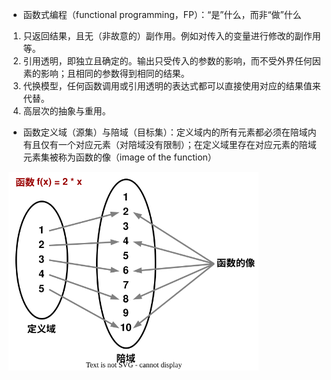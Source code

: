 - 函数式编程（functional programming，FP）：“是”什么，而非“做”什么

1. 只返回结果，且无（非故意的）副作用。例如对传入的变量进行修改的副作用等。
2. 引用透明，即独立且确定的。输出只受传入的参数的影响，而不受外界任何因素的影响；且相同的参数得到相同的结果。
3. 代换模型，任何函数调用或引用透明的表达式都可以直接使用对应的结果值来代替。
4. 高层次的抽象与重用。

- 函数定义域（源集）与陪域（目标集）：定义域内的所有元素都必须在陪域内有且仅有一个对应元素（对陪域没有限制）；在定义域里存在对应元素的陪域元素集被称为函数的像（image of the function）

<img src="../../pictures/FP-函数的定义域和陪域.drawio.svg" width="400px"/> 